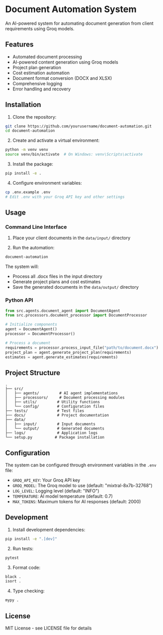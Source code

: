 # Document Automation System

An AI-powered system for automating document generation from client requirements using Groq models.

## Features

- Automated document processing
- AI-powered content generation using Groq models
- Project plan generation
- Cost estimation automation
- Document format conversion (DOCX and XLSX)
- Comprehensive logging
- Error handling and recovery

## Installation

1. Clone the repository:
```bash
git clone https://github.com/yourusername/document-automation.git
cd document-automation
```

2. Create and activate a virtual environment:
```bash
python -m venv venv
source venv/bin/activate  # On Windows: venv\Scripts\activate
```

3. Install the package:
```bash
pip install -e .
```

4. Configure environment variables:
```bash
cp .env.example .env
# Edit .env with your Groq API key and other settings
```

## Usage

### Command Line Interface

1. Place your client documents in the `data/input/` directory

2. Run the automation:
```bash
document-automation
```

The system will:
- Process all .docx files in the input directory
- Generate project plans and cost estimates
- Save the generated documents in the `data/output/` directory

### Python API

```python
from src.agents.document_agent import DocumentAgent
from src.processors.document_processor import DocumentProcessor

# Initialize components
agent = DocumentAgent()
processor = DocumentProcessor()

# Process a document
requirements = processor.process_input_file("path/to/document.docx")
project_plan = agent.generate_project_plan(requirements)
estimates = agent.generate_estimates(requirements)
```

## Project Structure

```
.
├── src/
│   ├── agents/         # AI agent implementations
│   ├── processors/     # Document processing modules
│   ├── utils/         # Utility functions
│   └── config/        # Configuration files
├── tests/             # Test files
├── docs/              # Project documentation
├── data/
│   ├── input/         # Input documents
│   └── output/        # Generated documents
├── logs/              # Application logs
└── setup.py          # Package installation
```

## Configuration

The system can be configured through environment variables in the `.env` file:

- `GROQ_API_KEY`: Your Groq API key
- `GROQ_MODEL`: The Groq model to use (default: "mixtral-8x7b-32768")
- `LOG_LEVEL`: Logging level (default: "INFO")
- `TEMPERATURE`: AI model temperature (default: 0.7)
- `MAX_TOKENS`: Maximum tokens for AI responses (default: 2000)

## Development

1. Install development dependencies:
```bash
pip install -e ".[dev]"
```

2. Run tests:
```bash
pytest
```

3. Format code:
```bash
black .
isort .
```

4. Type checking:
```bash
mypy .
```

## License

MIT License - see LICENSE file for details

